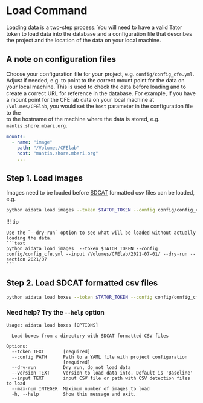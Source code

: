 # Load Command

Loading data is a two-step process.   You will need to have a valid Tator token to load data into the database
and a configuration file that describes the project and the location of the data on your local machine. 

##  A note on configuration files

Choose your configuration file for your project, e.g. `config/config_cfe.yml`. Adjust if needed, e.g. to point to the 
correct mount point for the data on your local machine. This is used to check the data before loading and  to 
create a correct URL for reference in the database.  For example, if you have a mount point for the CFE lab data 
on your local machine at `/Volumes/CFElab`, you would set the `host` parameter in the configuration file to the  
to the hostname of the machine where the data is stored, e.g. `mantis.shore.mbari.org`.

```yaml
mounts:
  - name: "image"
    path: "/Volumes/CFElab"
    host: "mantis.shore.mbari.org"
    ...
```


## Step 1. Load images
Images need to be loaded before [SDCAT](https://github.com/mbari-org/sdcat) formatted csv files can be loaded, e.g. 

```bash
python aidata load images --token $TATOR_TOKEN --config config/config_cfe.yml --input /Volumes/CFElab/2021-07-01/ --section 2021/07
```

!!! tip

    Use the `--dry-run` option to see what will be loaded without actually loading the data.
    ```text
    python aidata load images  --token $TATOR_TOKEN --config config/config_cfe.yml --input /Volumes/CFElab/2021-07-01/ --dry-run --section 2021/07
    ```

## Step 2. Load SDCAT formatted csv files 

```bash
python aidata load boxes --token $TATOR_TOKEN --config config/config_cfe.yml --input /Volumes/CFElab/2021-07-01/ --version Baseline
```

### Need help? Try the `--help` option
 

```shell
Usage: aidata load boxes [OPTIONS]

  Load boxes from a directory with SDCAT formatted CSV files

Options:
  --token TEXT       [required]
  --config PATH      Path to a YAML file with project configuration
                     [required]
  --dry-run          Dry run, do not load data
  --version TEXT     Version to load data into. Default is 'Baseline'
  --input TEXT       input CSV file or path with CSV detection files to load
  --max-num INTEGER  Maximum number of images to load
  -h, --help         Show this message and exit.
```
